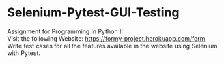 # Selenium-Pytest-GUI-Testing

Assignment for Programming in Python I:
<br>
Visit the following Website: https://formy-project.herokuapp.com/form
<br>
Write test cases for all the features available in the website using Selenium with Pytest.

